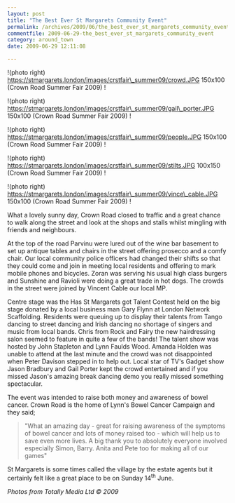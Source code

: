 ```yaml
---
layout: post
title: "The Best Ever St Margarets Community Event"
permalink: /archives/2009/06/the_best_ever_st_margarets_community_event.html
commentfile: 2009-06-29-the_best_ever_st_margarets_community_event
category: around_town
date: 2009-06-29 12:11:08

---
```


!(photo right) https://stmargarets.london/images/crstfair\_summer09/crowd.JPG 150x100 (Crown Road Summer Fair 2009) !

!(photo right) https://stmargarets.london/images/crstfair\_summer09/gail\_porter.JPG 150x100 (Crown Road Summer Fair 2009) !

!(photo right) https://stmargarets.london/images/crstfair\_summer09/people.JPG 150x100 (Crown Road Summer Fair 2009) !

!(photo right) https://stmargarets.london/images/crstfair\_summer09/stilts.JPG 100x150 (Crown Road Summer Fair 2009) !

!(photo right) https://stmargarets.london/images/crstfair\_summer09/vince\_cable.JPG 150x100 (Crown Road Summer Fair 2009) !

What a lovely sunny day, Crown Road closed to traffic and a great chance to walk along the street and look at the shops and stalls whilst mingling with friends and neighbours.

At the top of the road Parvinu were lured out of the wine bar basement to set up antique tables and chairs in the street offering prosecco and a comfy chair. Our local community police officers had changed their shifts so that they could come and join in meeting local residents and offering to mark mobile phones and bicycles. Zoran was serving his usual high class burgers and Sunshine and Ravioli were doing a great trade in hot dogs. The crowds in the street were joined by Vincent Cable our local MP.

Centre stage was the Has St Margarets got Talent Contest held on the big stage donated by a local business man Gary Flynn at London Network Scaffolding. Residents were queuing up to display their talents from Tango dancing to street dancing and Irish dancing no shortage of singers and music from local bands. Chris from Rock and Fairy the new hairdressing salon seemed to feature in quite a few of the bands! The talent show was hosted by John Stapleton and Lynn Faulds Wood. Amanda Holden was unable to attend at the last minute and the crowd was not disappointed when Peter Davison stepped in to help out. Local star of TV's Gadget show Jason Bradbury and Gail Porter kept the crowd entertained and if you missed Jason's amazing break dancing demo you really missed something spectacular.

The event was intended to raise both money and awareness of bowel cancer. Crown Road is the home of Lynn's Bowel Cancer Campaign and they said;

> "What an amazing day - great for raising awareness of the symptoms of bowel cancer and lots of money raised too - which will help us to save even more lives. A big thank you to absolutely everyone involved especially Simon, Barry. Anita and Pete too for making all of our games"

St Margarets is some times called the village by the estate agents but it certainly felt like a great place to be on Sunday 14<sup>th</sup> June.

*Photos from Totally Media Ltd © 2009*
